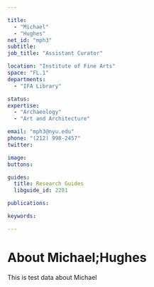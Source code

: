 ```yaml
---

title:
  - "Michael"
  - "Hughes"
net_id: "mph3"
subtitle: 
job_title: "Assistant Curator"

location: "Institute of Fine Arts"
space: "FL.1"
departments:
  - "IFA Library"

status: 
expertise:
  - "Archaeology"
  - "Art and Architecture"

email: "mph3@nyu.edu"
phone: "(212) 998-2457"
twitter: 

image: 
buttons:

guides:
  title: Research Guides
  libguide_id: 2281

publications:

keywords:

---
```


# About Michael;Hughes

This is test data about Michael
